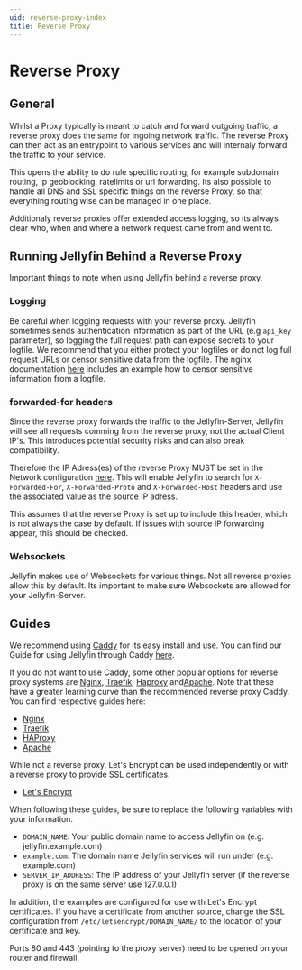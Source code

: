 ```yaml
---
uid: reverse-proxy-index
title: Reverse Proxy
---
```


# Reverse Proxy

## General

Whilst a Proxy typically is meant to catch and forward outgoing traffic, a reverse proxy does the same for ingoing network traffic.
The reverse Proxy can then act as an entrypoint to various services and will internaly forward the traffic to your service.

This opens the ability to do rule specific routing, for example subdomain routing, ip geoblocking, ratelimits or url forwarding.
Its also possible to handle all DNS and SSL specific things on the reverse Proxy, so that everything routing wise can be managed in one place.

Additionaly reverse proxies offer extended access logging, so its always clear who, when and where a network request came from and went to.

## Running Jellyfin Behind a Reverse Proxy

Important things to note when using Jellyfin behind a reverse proxy.

### Logging

Be careful when logging requests with your reverse proxy. Jellyfin sometimes sends authentication information as part of the URL (e.g `api_key` parameter), so logging the full request path can expose secrets to your logfile.
We recommend that you either protect your logfiles or do not log full request URLs or censor sensitive data from the logfile.
The nginx documentation [here](./nginx/) includes an example how to censor sensitive information from a logfile.

### forwarded-for headers

Since the reverse proxy forwards the traffic to the Jellyfin-Server, Jellyfin will see all requests comming from the reverse proxy, not the actual Client IP's.
This introduces potential security risks and can also break compatibility.

Therefore the IP Adress(es) of the reverse Proxy MUST be set in the Network configuration [here](../settings-overview#Known-Proxies).
This will enable Jellyfin to search for `X-Forwarded-For`, `X-Forwarded-Proto` and `X-Forwarded-Host` headers and use the associated value as the source IP adress.

This assumes that the reverse Proxy is set up to include this header, which is not always the case by default.
If issues with source IP forwarding appear, this should be checked.

### Websockets

Jellyfin makes use of Websockets for various things. Not all reverse proxies allow this by default. Its important to make sure Websockets are allowed for your Jellyfin-Server.

## Guides

We recommend using [Caddy](https://caddyserver.com) for its easy install and use.
You can find our Guide for using Jellyfin through Caddy [here](./caddy/).

If you do not want to use Caddy, some other popular options for reverse proxy systems are [Nginx](https://www.nginx.com), [Traefik](https://traefik.io), [Haproxy](https://www.haproxy.com) and[Apache](https://httpd.apache.org). Note that these have a greater learning curve than the recommended reverse proxy Caddy. You can find respective guides here:

- [Nginx](./nginx)
- [Traefik](./traefik)
- [HAProxy](./haproxy)
- [Apache](./apache)

While not a reverse proxy, Let's Encrypt can be used independently or with a reverse proxy to provide SSL certificates.

- [Let's Encrypt](../advanced/letsencrypt)

When following these guides, be sure to replace the following variables with your information.

- `DOMAIN_NAME`: Your public domain name to access Jellyfin on (e.g. jellyfin.example.com)
- `example.com`: The domain name Jellyfin services will run under (e.g. example.com)
- `SERVER_IP_ADDRESS`: The IP address of your Jellyfin server (if the reverse proxy is on the same server use 127.0.0.1)

In addition, the examples are configured for use with Let's Encrypt certificates. If you have a certificate from another source, change the SSL configuration from `/etc/letsencrypt/DOMAIN_NAME/` to the location of your certificate and key.

Ports 80 and 443 (pointing to the proxy server) need to be opened on your router and firewall.
